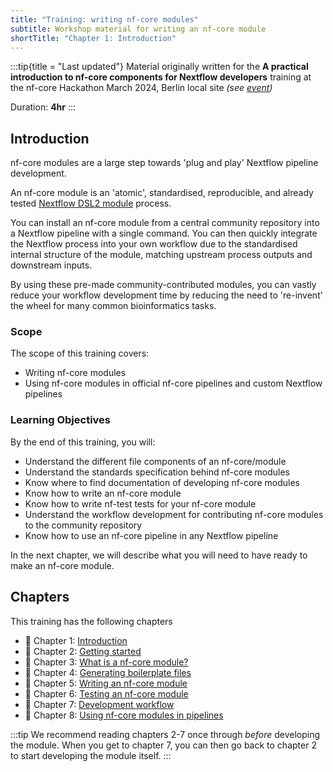 ```yaml
---
title: "Training: writing nf-core modules"
subtitle: Workshop material for writing an nf-core module
shortTitle: "Chapter 1: Introduction"
---
```


:::tip{title = "Last updated"}
Material originally written for the **A practical introduction to nf-core components for Nextflow developers** training at the nf-core Hackathon March 2024, Berlin local site _(see [event](https://nf-co.re/events/2025/hackathon-march-2025/robert-koch-institute))_

Duration: **4hr**
:::

## Introduction

nf-core modules are a large step towards 'plug and play' Nextflow pipeline development.

An nf-core module is an 'atomic', standardised, reproducible, and already tested [Nextflow DSL2 module](https://www.nextflow.io/docs/latest/module.html) process.

You can install an nf-core module from a central community repository into a Nextflow pipeline with a single command.
You can then quickly integrate the Nextflow process into your own workflow due to the standardised internal structure of the module, matching upstream process outputs and downstream inputs.

By using these pre-made community-contributed modules, you can vastly reduce your workflow development time by reducing the need to 're-invent' the wheel for many common bioinformatics tasks.

### Scope

The scope of this training covers:

- Writing nf-core modules
- Using nf-core modules in official nf-core pipelines and custom Nextflow pipelines

### Learning Objectives

By the end of this training, you will:

- Understand the different file components of an nf-core/module
- Understand the standards specification behind nf-core modules
- Know where to find documentation of developing nf-core modules
- Know how to write an nf-core module
- Know how to write nf-test tests for your nf-core module
- Understand the workflow development for contributing nf-core modules to the community repository
- Know how to use an nf-core pipeline in any Nextflow pipeline

In the next chapter, we will describe what you will need to have ready to make an nf-core module.

## Chapters

This training has the following chapters

- 📖 Chapter 1: [Introduction](/docs/tutorials/nf-core_training/writing-nf-core-modules/chapter-1-introduction)
- 📖 Chapter 2: [Getting started](/docs/tutorials/nf-core_training/writing-nf-core-modules/chapter-2-getting-started)
- 📖 Chapter 3: [What is a nf-core module?](/docs/tutorials/nf-core_training/writing-nf-core-modules/chapter-3-what-is-a-nf-core-module)
- 📖 Chapter 4: [Generating boilerplate files](/docs/tutorials/nf-core_training/writing-nf-core-modules/chapter-4-generating-boilerplate-files)
- 📖 Chapter 5: [Writing an nf-core module](/docs/tutorials/nf-core_training/writing-nf-core-modules/chapter-5-writing-an-nf-core-module)
- 📖 Chapter 6: [Testing an nf-core module](/docs/tutorials/nf-core_training/writing-nf-core-modules/chapter-6-testing-an-nf-core-module)
- 📖 Chapter 7: [Development workflow](/docs/tutorials/nf-core_training/writing-nf-core-modules/chapter-7-development-workflow)
- 📖 Chapter 8: [Using nf-core modules in pipelines](/docs/tutorials/nf-core_training/writing-nf-core-modules/chapter-8-using-in-pipelines)

:::tip
We recommend reading chapters 2-7 once through _before_ developing the module.
When you get to chapter 7, you can then go back to chapter 2 to start developing the module itself.
:::
